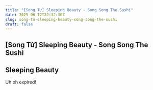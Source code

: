 ```yaml
---
title: "[Song Tử] Sleeping Beauty - Song Song The Sushi"
date: 2025-06-12T22:32:36Z
slug: song-tu-sleeping-beauty-song-song-the-sushi
draft: false
---
```


## [Song Tử] Sleeping Beauty - Song Song The Sushi

## Sleeping Beauty

Uh oh expired!